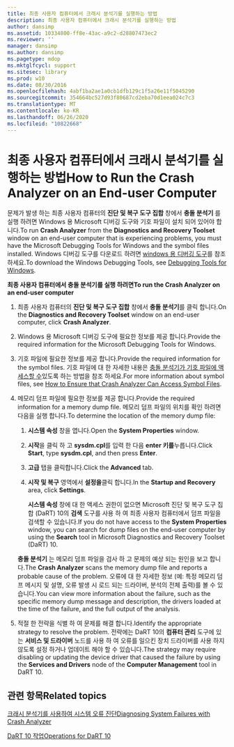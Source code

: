 ```yaml
---
title: 최종 사용자 컴퓨터에서 크래시 분석기를 실행하는 방법
description: 최종 사용자 컴퓨터에서 크래시 분석기를 실행하는 방법
author: dansimp
ms.assetid: 10334800-ff8e-43ac-a9c2-d28807473ec2
ms.reviewer: ''
manager: dansimp
ms.author: dansimp
ms.pagetype: mdop
ms.mktglfcycl: support
ms.sitesec: library
ms.prod: w10
ms.date: 08/30/2016
ms.openlocfilehash: 4abf1ba2ae1a0cb1dfb129c1f5a26e11f5045290
ms.sourcegitcommit: 354664bc527d93f80687cd2eba70d1eea024c7c3
ms.translationtype: MT
ms.contentlocale: ko-KR
ms.lasthandoff: 06/26/2020
ms.locfileid: "10822668"
---
```

# <span data-ttu-id="bf8c0-103">최종 사용자 컴퓨터에서 크래시 분석기를 실행하는 방법</span><span class="sxs-lookup"><span data-stu-id="bf8c0-103">How to Run the Crash Analyzer on an End-user Computer</span></span>


<span data-ttu-id="bf8c0-104">문제가 발생 하는 최종 사용자 컴퓨터의 **진단 및 복구 도구 집합** 창에서 **충돌 분석기** 를 실행 하려면 Windows 용 Microsoft 디버깅 도구와 기호 파일이 설치 되어 있어야 합니다.</span><span class="sxs-lookup"><span data-stu-id="bf8c0-104">To run **Crash Analyzer** from the **Diagnostics and Recovery Toolset** window on an end-user computer that is experiencing problems, you must have the Microsoft Debugging Tools for Windows and the symbol files installed.</span></span> <span data-ttu-id="bf8c0-105">Windows 디버깅 도구를 다운로드 하려면 [windows 용 디버깅 도구](https://go.microsoft.com/fwlink/?LinkId=266248)를 참조 하세요.</span><span class="sxs-lookup"><span data-stu-id="bf8c0-105">To download the Windows Debugging Tools, see [Debugging Tools for Windows](https://go.microsoft.com/fwlink/?LinkId=266248).</span></span>

**<span data-ttu-id="bf8c0-106">최종 사용자 컴퓨터에서 충돌 분석기를 실행 하려면</span><span class="sxs-lookup"><span data-stu-id="bf8c0-106">To run the Crash Analyzer on an end-user computer</span></span>**

1.  <span data-ttu-id="bf8c0-107">최종 사용자 컴퓨터의 **진단 및 복구 도구 집합** 창에서 **충돌 분석기**를 클릭 합니다.</span><span class="sxs-lookup"><span data-stu-id="bf8c0-107">On the **Diagnostics and Recovery Toolset** window on an end-user computer, click **Crash Analyzer**.</span></span>

2.  <span data-ttu-id="bf8c0-108">Windows 용 Microsoft 디버깅 도구에 필요한 정보를 제공 합니다.</span><span class="sxs-lookup"><span data-stu-id="bf8c0-108">Provide the required information for the Microsoft Debugging Tools for Windows.</span></span>

3.  <span data-ttu-id="bf8c0-109">기호 파일에 필요한 정보를 제공 합니다.</span><span class="sxs-lookup"><span data-stu-id="bf8c0-109">Provide the required information for the symbol files.</span></span> <span data-ttu-id="bf8c0-110">기호 파일에 대 한 자세한 내용은 [충돌 분석기가 기호 파일에 액세스할 수](how-to-ensure-that-crash-analyzer-can-access-symbol-files-dart-10.md)있도록 하는 방법을 참조 하세요.</span><span class="sxs-lookup"><span data-stu-id="bf8c0-110">For more information about symbol files, see [How to Ensure that Crash Analyzer Can Access Symbol Files](how-to-ensure-that-crash-analyzer-can-access-symbol-files-dart-10.md).</span></span>

4.  <span data-ttu-id="bf8c0-111">메모리 덤프 파일에 필요한 정보를 제공 합니다.</span><span class="sxs-lookup"><span data-stu-id="bf8c0-111">Provide the required information for a memory dump file.</span></span> <span data-ttu-id="bf8c0-112">메모리 덤프 파일의 위치를 확인 하려면 다음을 실행 합니다.</span><span class="sxs-lookup"><span data-stu-id="bf8c0-112">To determine the location of the memory dump file:</span></span>

    1.  <span data-ttu-id="bf8c0-113">**시스템 속성** 창을 엽니다.</span><span class="sxs-lookup"><span data-stu-id="bf8c0-113">Open the **System Properties** window.</span></span>

    2.  <span data-ttu-id="bf8c0-114">**시작**을 클릭 하 고 **sysdm.cpl**를 입력 한 다음 **enter 키를**누릅니다.</span><span class="sxs-lookup"><span data-stu-id="bf8c0-114">Click **Start**, type **sysdm.cpl**, and then press **Enter**.</span></span>

    3.  <span data-ttu-id="bf8c0-115">**고급** 탭을 클릭합니다.</span><span class="sxs-lookup"><span data-stu-id="bf8c0-115">Click the **Advanced** tab.</span></span>

    4.  <span data-ttu-id="bf8c0-116">**시작 및 복구** 영역에서 **설정을**클릭 합니다.</span><span class="sxs-lookup"><span data-stu-id="bf8c0-116">In the **Startup and Recovery** area, click **Settings**.</span></span>

        <span data-ttu-id="bf8c0-117">**시스템 속성** 창에 대 한 액세스 권한이 없으면 Microsoft 진단 및 복구 도구 집합 (DaRT) 10의 **검색** 도구를 사용 하 여 최종 사용자 컴퓨터에서 덤프 파일을 검색할 수 있습니다.</span><span class="sxs-lookup"><span data-stu-id="bf8c0-117">If you do not have access to the **System Properties** window, you can search for dump files on the end-user computer by using the **Search** tool in Microsoft Diagnostics and Recovery Toolset (DaRT) 10.</span></span>

    <span data-ttu-id="bf8c0-118">**충돌 분석기** 는 메모리 덤프 파일을 검사 하 고 문제의 예상 되는 원인을 보고 합니다.</span><span class="sxs-lookup"><span data-stu-id="bf8c0-118">The **Crash Analyzer** scans the memory dump file and reports a probable cause of the problem.</span></span> <span data-ttu-id="bf8c0-119">오류에 대 한 자세한 정보 (예: 특정 메모리 덤프 메시지 및 설명, 오류 발생 시 로드 되는 드라이버, 분석의 전체 출력)를 볼 수 있습니다.</span><span class="sxs-lookup"><span data-stu-id="bf8c0-119">You can view more information about the failure, such as the specific memory dump message and description, the drivers loaded at the time of the failure, and the full output of the analysis.</span></span>

5.  <span data-ttu-id="bf8c0-120">적절 한 전략을 식별 하 여 문제를 해결 합니다.</span><span class="sxs-lookup"><span data-stu-id="bf8c0-120">Identify the appropriate strategy to resolve the problem.</span></span> <span data-ttu-id="bf8c0-121">전략에는 DaRT 10의 **컴퓨터 관리** 도구에 있는 **서비스 및 드라이버** 노드를 사용 하 여 오류를 일으킨 장치 드라이버를 사용 하지 않도록 설정 하거나 업데이트 해야 할 수 있습니다.</span><span class="sxs-lookup"><span data-stu-id="bf8c0-121">The strategy may require disabling or updating the device driver that caused the failure by using the **Services and Drivers** node of the **Computer Management** tool in DaRT 10.</span></span>

## <span data-ttu-id="bf8c0-122">관련 항목</span><span class="sxs-lookup"><span data-stu-id="bf8c0-122">Related topics</span></span>


[<span data-ttu-id="bf8c0-123">크래시 분석기를 사용하여 시스템 오류 진단</span><span class="sxs-lookup"><span data-stu-id="bf8c0-123">Diagnosing System Failures with Crash Analyzer</span></span>](diagnosing-system-failures-with-crash-analyzer-dart-10.md)

[<span data-ttu-id="bf8c0-124">DaRT 10 작업</span><span class="sxs-lookup"><span data-stu-id="bf8c0-124">Operations for DaRT 10</span></span>](operations-for-dart-10.md)

 

 





